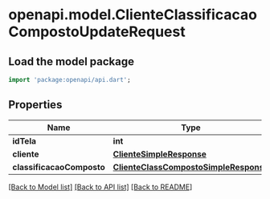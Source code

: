 # openapi.model.ClienteClassificacaoCompostoUpdateRequest

## Load the model package
```dart
import 'package:openapi/api.dart';
```

## Properties
Name | Type | Description | Notes
------------ | ------------- | ------------- | -------------
**idTela** | **int** |  | [optional] 
**cliente** | [**ClienteSimpleResponse**](ClienteSimpleResponse.md) |  | [optional] 
**classificacaoComposto** | [**ClienteClassCompostoSimpleResponse**](ClienteClassCompostoSimpleResponse.md) |  | [optional] 

[[Back to Model list]](../README.md#documentation-for-models) [[Back to API list]](../README.md#documentation-for-api-endpoints) [[Back to README]](../README.md)


